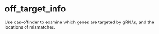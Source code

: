# off_target_info
Use cas-offinder to examine which genes are targeted by gRNAs, and the locations of mismatches.
